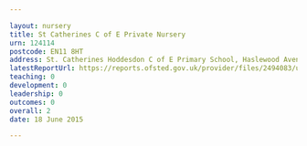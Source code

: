 ```yaml
---

layout: nursery
title: St Catherines C of E Private Nursery
urn: 124114
postcode: EN11 8HT
address: St. Catherines Hoddesdon C of E Primary School, Haslewood Avenue, Hoddesdon, Hertfordshire, EN11 8HT
latestReportUrl: https://reports.ofsted.gov.uk/provider/files/2494083/urn/124114.pdf
teaching: 0
development: 0
leadership: 0
outcomes: 0
overall: 2
date: 18 June 2015

---
```


